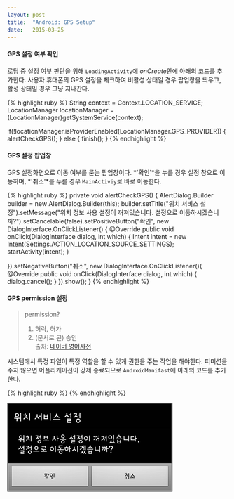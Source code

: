 ```yaml
---
layout: post
title:  "Android: GPS Setup"
date:   2015-03-25
---
```


#### GPS 설정 여부 확인  

로딩 중 설정 여부 판단을 위해 `LoadingActivity`에 *onCreate*안에 아래의 코드를 추가한다. 사용자 휴대폰의 GPS 설정을 체크하여 비활성 상태일 경우 팝업창을 띄우고, 활성 상태일 경우 그냥 지나간다.

{% highlight ruby %}
String context = Context.LOCATION_SERVICE;
LocationManager locationManager = (LocationManager)getSystemService(context);

if(!locationManager.isProviderEnabled(LocationManager.GPS_PROVIDER)) {
  alertCheckGPS();
} else {
  finish();
}
{% endhighlight %}  


#### GPS 설정 팝업창  

GPS 설정화면으로 이동 여부를 묻는 팝업창이다. *'확인'*을 누를 경우 설정 창으로 이동하며, *'취소'*를 누를 경우 `MainActiviy`로 바로 이동한다.

{% highlight ruby %}
private void alertCheckGPS() {
  AlertDialog.Builder builder = new AlertDialog.Builder(this);
        builder.setTitle("위치 서비스 설정").setMessage("위치 정보 사용 설정이 꺼져있습니다. 설정으로 이동하시겠습니까?").setCancelable(false).setPositiveButton("확인", new DialogInterface.OnClickListener() {
    @Override
    public void onClick(DialogInterface dialog, int which) {
      Intent intent = new Intent(Settings.ACTION_LOCATION_SOURCE_SETTINGS);
                        startActivity(intent);
    }
  
  }).setNegativeButton("취소", new DialogInterface.OnClickListener(){
    @Override
    public void onClick(DialogInterface dialog, int which) {
      dialog.cancel();
    }
  }).show();
}
{% endhighlight %}  


#### GPS permission 설정  

> permission?  
> 1. 허락, 허가  
> 2. (문서로 된) 승인  
> 출처: [네이버 영어사전][naver-endic]  

시스템에서 특정 파일이 특정 역할을 할 수 있게 권한을 주는 작업을 해야한다. 퍼미션을 주지 않으면 어플리케이션이 강제 종료되므로 `AndroidManifast`에 아래의 코드를 추가한다.

{% highlight ruby %}
<uses-permission android:name="android.permission.ACCESS_FINE_LOCATION"/>
{% endhighlight %}  

![팝업창 이미지](/images/img1.png)



[naver-endic]: http://endic.naver.com/enkrEntry.nhn?sLn=kr&entryId=ed047f1c3922452eb106d322f1f3c318